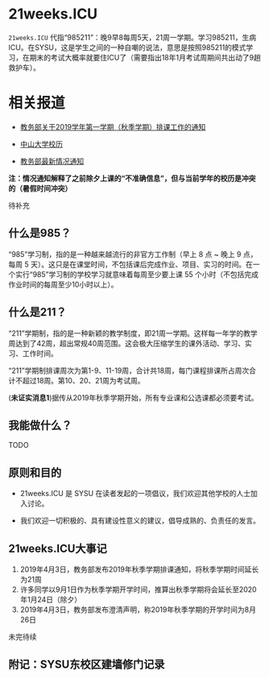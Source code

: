 # 21weeks.ICU

`21weeks.ICU` 代指“985211”：晚9早8每周5天，21周一学期。学习985211，生病ICU。在SYSU，这是学生之间的一种自嘲的说法，意思是按照985211的模式学习，在期末的考试大概率就要住ICU了（需要指出18年1月考试周期间共出动了9趟救护车）。

相关报道
======= 
- [教务部关于2019学年第一学期（秋季学期）排课工作的通知](http://jwb.sysu.edu.cn/content/47019?from=timeline&isappinstalled=0)  

- [中山大学校历](http://jwb.sysu.edu.cn/calendar)  
  
- [教务部最新情况通知](http://jwb.sysu.edu.cn/content/47020)  

**注：情况通知解释了之前除夕上课的“不准确信息”，但与当前学年的校历是冲突的（暑假时间冲突）**  

待补充

什么是985？
---

“985”学习制，指的是一种越来越流行的非官方工作制（早上 8 点 ~ 晚上 9 点，每周 5 天）。这只是在课堂时间，不包括课后完成作业、项目、实习的时间。在一个实行“985”学习制的学校学习就意味着每周至少要上课 55 个小时（不包括完成作业时间的每周至少10小时以上）。

什么是211？
---

“211”学期制，指的是一种新颖的教学制度，即21周一学期。这样每一年学的教学周达到了42周，超出常规40周范围。这会极大压缩学生的课外活动、学习、实习、工作时间。  

“211”学期制排课周次为第1-9、11-19周，合计共18周，每门课程排课所占周次合计不超过18周。第10、20、21周为考试周。  

(**未证实消息1**)据传从2019年秋季学期开始，所有专业课和公选课都必须要考试。  

我能做什么？
---
TODO

原则和目的
---

* 21weeks.ICU 是 SYSU 在读者发起的一项倡议，我们欢迎其他学校的人士加入讨论。

* 我们欢迎一切积极的、具有建设性意义的建议，倡导成熟的、负责任的发言。


21weeks.ICU大事记
---  
1. 2019年4月3日，教务部发布2019年秋季学期排课通知，将秋季学期时间延长为21周  
2. 许多同学以9月1日作为秋季学期开学时间，推算出秋季学期将会延长至2020年1月24日（除夕）  
3. 2019年4月3日，教务部发布澄清声明，称2019年秋季学期的开学时间为8月26日  

未完待续  

附记：SYSU东校区建墙修门记录  
---  
